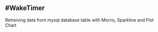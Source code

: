 #WakeTimer
---------------

Retreiving data from mysql database table with Morris, Sparkline and Flot Chart


